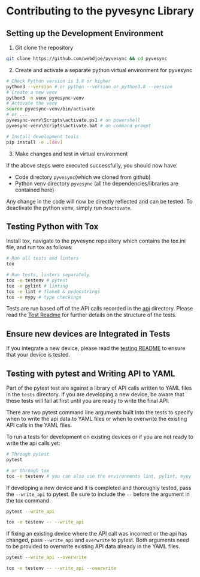 # Contributing to the pyvesync Library

## Setting up the Development Environment

1. Git clone the repository

```bash
git clone https://github.com/webdjoe/pyvesync && cd pyvesync
```

2. Create and activate a separate python virtual environment for pyvesync

```bash
# Check Python version is 3.8 or higher
python3 --version # or python --version or python3.8 --version
# Create a new venv
python3 -m venv pyvesync-venv
# Activate the venv
source pyvesync-venv/bin/activate
# or ....
pyvesync-venv\Scripts\activate.ps1 # on powershell
pyvesync-venv\Scripts\activate.bat # on command prompt

# Install development tools
pip install -e .[dev]
```

3. Make changes and test in virtual environment

If the above steps were executed successfully, you should now have:

- Code directory `pyvesync`(which we cloned from github)
- Python venv directory `pyvesync` (all the dependencies/libraries are contained here)

Any change in the code will now be directly reflected and can be tested. To deactivate the python venv, simply
run `deactivate`.

## Testing Python with Tox

Install tox, navigate to the pyvesync repository which contains the tox.ini file, and run tox as follows:

```bash
# Run all tests and linters
tox

# Run tests, linters separately
tox -e testenv # pytest
tox -e pylint # linting
tox -e lint # flake8 & pydocstrings
tox -e mypy # type checkings
```

Tests are run based off of the API calls recorded in the [api](src/tests/api) directory. Please read the [Test Readme](src/tests/README.md) for further details on the structure of the tests.

## Ensure new devices are Integrated in Tests

If you integrate a new device, please read the [testing README](src/tests/README.md) to ensure that your device is tested.

## Testing with pytest and Writing API to YAML

Part of the pytest test are against a library of API calls written to YAML files in the `tests` directory. If you are developing a new device, be aware that these tests will fail at first until you are ready to write the final API.

There are two pytest command line arguments built into the tests to specify when to write the api data to YAML files or when to overwrite the existing API calls in the YAML files.

To run a tests for development on existing devices or if you are not ready to write the api calls yet:

```bash
# Through pytest
pytest

# or through tox
tox -e testenv # you can also use the environments lint, pylint, mypy
```

If developing a new device and it is completed and thoroughly tested, pass the `--write_api` to pytest. Be sure to include the `--` before the argument in the tox command.

```bash
pytest --write_api

tox -e testenv -- --write_api
```

If fixing an existing device where the API call was incorrect or the api has changed, pass `--write_api` and `overwrite` to pytest. Both arguments need to be provided to overwrite existing API data already in the YAML files.

```bash
pytest --write_api --overwrite

tox -e testenv -- --write_api --overwrite
```
